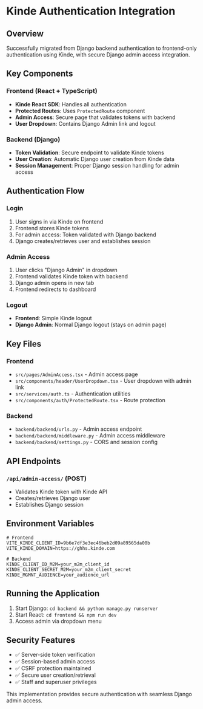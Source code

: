 # Kinde Authentication Integration

## Overview
Successfully migrated from Django backend authentication to frontend-only authentication using Kinde, with secure Django admin access integration.

## Key Components

### Frontend (React + TypeScript)
- **Kinde React SDK**: Handles all authentication
- **Protected Routes**: Uses `ProtectedRoute` component
- **Admin Access**: Secure page that validates tokens with backend
- **User Dropdown**: Contains Django Admin link and logout

### Backend (Django)
- **Token Validation**: Secure endpoint to validate Kinde tokens
- **User Creation**: Automatic Django user creation from Kinde data
- **Session Management**: Proper Django session handling for admin access

## Authentication Flow

### Login
1. User signs in via Kinde on frontend
2. Frontend stores Kinde tokens
3. For admin access: Token validated with Django backend
4. Django creates/retrieves user and establishes session

### Admin Access
1. User clicks "Django Admin" in dropdown
2. Frontend validates Kinde token with backend
3. Django admin opens in new tab
4. Frontend redirects to dashboard

### Logout
- **Frontend**: Simple Kinde logout
- **Django Admin**: Normal Django logout (stays on admin page)

## Key Files

### Frontend
- `src/pages/AdminAccess.tsx` - Admin access page
- `src/components/header/UserDropdown.tsx` - User dropdown with admin link
- `src/services/auth.ts` - Authentication utilities
- `src/components/auth/ProtectedRoute.tsx` - Route protection

### Backend
- `backend/backend/urls.py` - Admin access endpoint
- `backend/backend/middleware.py` - Admin access middleware
- `backend/backend/settings.py` - CORS and session config

## API Endpoints

### `/api/admin-access/` (POST)
- Validates Kinde token with Kinde API
- Creates/retrieves Django user
- Establishes Django session

## Environment Variables
```env
# Frontend
VITE_KINDE_CLIENT_ID=9b6e7df3e3ec46beb2d09a89565da00b
VITE_KINDE_DOMAIN=https://ghhs.kinde.com

# Backend
KINDE_CLIENT_ID_M2M=your_m2m_client_id
KINDE_CLIENT_SECRET_M2M=your_m2m_client_secret
KINDE_MGMNT_AUDIENCE=your_audience_url
```

## Running the Application
1. Start Django: `cd backend && python manage.py runserver`
2. Start React: `cd frontend && npm run dev`
3. Access admin via dropdown menu

## Security Features
- ✅ Server-side token verification
- ✅ Session-based admin access
- ✅ CSRF protection maintained
- ✅ Secure user creation/retrieval
- ✅ Staff and superuser privileges

This implementation provides secure authentication with seamless Django admin access. 